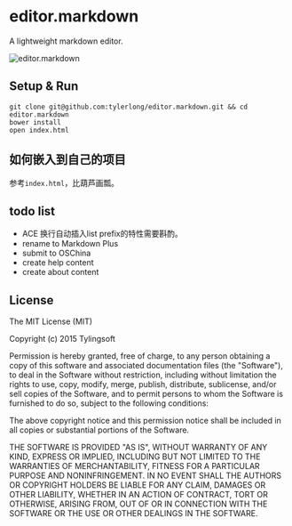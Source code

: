 # editor.markdown

A lightweight markdown editor.

![editor.markdown](https://github.com/tylerlong/editor.markdown/raw/master/editor.markdown.png)


## Setup & Run

```shell
git clone git@github.com:tylerlong/editor.markdown.git && cd editor.markdown
bower install
open index.html
```


## 如何嵌入到自己的项目

参考`index.html`，比葫芦画瓢。


## todo list

- ACE 换行自动插入list prefix的特性需要斟酌。
- rename to Markdown Plus
- submit to OSChina
- create help content
- create about content


## License

The MIT License (MIT)

Copyright (c) 2015 Tylingsoft

Permission is hereby granted, free of charge, to any person obtaining a copy
of this software and associated documentation files (the "Software"), to deal
in the Software without restriction, including without limitation the rights
to use, copy, modify, merge, publish, distribute, sublicense, and/or sell
copies of the Software, and to permit persons to whom the Software is
furnished to do so, subject to the following conditions:

The above copyright notice and this permission notice shall be included in
all copies or substantial portions of the Software.

THE SOFTWARE IS PROVIDED "AS IS", WITHOUT WARRANTY OF ANY KIND, EXPRESS OR
IMPLIED, INCLUDING BUT NOT LIMITED TO THE WARRANTIES OF MERCHANTABILITY,
FITNESS FOR A PARTICULAR PURPOSE AND NONINFRINGEMENT. IN NO EVENT SHALL THE
AUTHORS OR COPYRIGHT HOLDERS BE LIABLE FOR ANY CLAIM, DAMAGES OR OTHER
LIABILITY, WHETHER IN AN ACTION OF CONTRACT, TORT OR OTHERWISE, ARISING FROM,
OUT OF OR IN CONNECTION WITH THE SOFTWARE OR THE USE OR OTHER DEALINGS IN
THE SOFTWARE.
